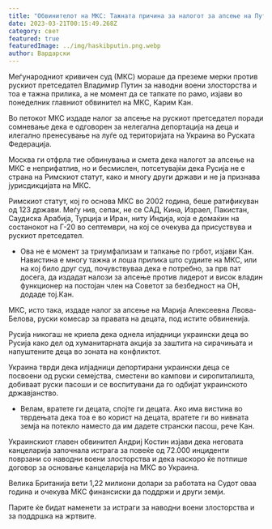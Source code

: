 ```yaml
---
title: "Обвинителот на МКС: Тажната причина за налогот за апсење на Путин"
date: 2023-03-21T00:15:49.268Z
category: свет
featured: true
featuredImage: ../img/haskibputin.png.webp
author: Вардарски
---
```


Меѓународниот кривичен суд (МКС) мораше да преземе мерки против рускиот претседател Владимир Путин за наводни воени злосторства и тоа е тажна прилика, а не момент да се тапкате по рамо, изјави во понеделник главниот обвинител на МКС, Карим Кан.

Во петокот МКС издаде налог за апсење на рускиот претседател поради сомневање дека е одговорен за нелегална депортација на деца и илегално пренесување на луѓе од територијата на Украина во Руската Федерација.

Москва ги отфрла тие обвинувања и смета дека налогот за апсење на МКС е неприфатлив, но и бесмислен, потсетувајќи дека Русија не е страна на Римскиот статут, како и многу други држави и не ја признава јурисдикцијата на МКС.

Римскиот статут, кој го основа МКС во 2002 година, беше ратификуван од 123 држави. Меѓу нив, сепак, не се САД, Кина, Израел, Пакистан, Саудиска Арабија, Турција и Иран, ниту Индија, која е домаќин на состанокот на Г-20 во септември, на кој се очекува да присуствува и рускиот претседател.

- Ова не е момент за триумфализам и тапкање по грбот, изјави Кан. Навистина е многу тажна и лоша прилика што судиите на МКС, или на кој било друг суд, почувствуваа дека е потребно, за прв пат досега, да издадат налози за апсење против лидерот и висок владин функционер на постојан член на Советот за безбедност на ОН, додаде тој.Кан.

МКС, исто така, издаде налог за апсење на Марија Алексеевна Лвова-Белова, руски комесар за правата на децата, под истите обвиненија.

Русија никогаш не криела дека однела илјадници украински деца во Русија како дел од хуманитарната акција за заштита на сирачињата и напуштените деца во зоната на конфликтот.

Украина тврди дека илјадници депортирани украински деца се посвоени од руски семејства, сместени во кампови и сиропиталишта, добиваат руски пасоши и се воспитувани да го одбијат украинското државјанство.

- Велам, вратете ги децата, спојте ги децата. Ако има вистина во тврдењата дека тоа е во корист на децата, вратете ги во нивната земја на потекло наместо да им дадете странски пасош, рече Кан.

Украинскиот главен обвинител Андриј Костин изјави дека неговата канцеларија започнала истрага за повеќе од 72.000 инциденти поврзани со наводни воени злосторства и дека наскоро ќе потпише договор за основање канцеларија на МКС во Украина.

Велика Британија вети 1,22 милиони долари за работата на Судот оваа година и очекува МКС финансиски да поддржи и други земји.

Парите ќе бидат наменети за истраги за наводни воени злосторства и за поддршка на жртвите.
